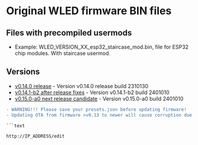 # Original WLED firmware BIN files

## Files with precompiled usermods

- Example: WLED_VERSION_XX_esp32_staircase_mod.bin, file for ESP32 chip modules. With staircase usermod.

## Versions

- [v0.14.0 release](https://github.com/srg74/WLED-wemos-shield/tree/master/resources/Firmware/@Aircoookie/Latest) - Version v0.14.0 release build 2310130
- [v0.14.1-b2 after release fixes](https://github.com/srg74/WLED-wemos-shield/tree/master/resources/Firmware/@Aircoookie/Dev/0.14.1-b2) - Version v0.14.1-b2 build 2401010
- [v0.15.0-a0 next release candidate](https://github.com/srg74/WLED-wemos-shield/tree/master/resources/Firmware/@Aircoookie/Dev/0.15.0-a0) - Version v0.15.0-a0 build 2401010

```diff
- WARNING!!! Please save your presets.json before updating firmware!
- Updating OTA from firmware >v0.13 to newer will cause corruption due to difference in firmware structure. Please erase flash memory before uploading new firmware.

```text

http://IP_ADDRESS/edit

```
